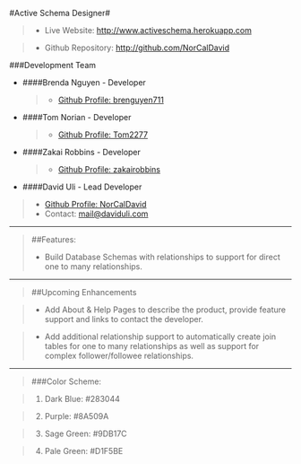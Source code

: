 #Active Schema Designer#
> - Live Website: http://www.activeschema.herokuapp.com

> - Github Repository: http://github.com/NorCalDavid


###Development Team

 - ####Brenda Nguyen - Developer
   >- [Github Profile: brenguyen711](https://github.com/brenguyen711)


 - ####Tom Norian - Developer
   >- [Github Profile: Tom2277](https://github.com/Tom2277)


 - ####Zakai Robbins - Developer
   >- [Github Profile: zakairobbins](https://github.com/zakairobbins)
    


 - ####David Uli - Lead Developer
  >- [Github Profile: NorCalDavid](https://github.com/NorCalDavid)
  >- Contact: mail@daviduli.com

-----

>##Features:
> - Build Database Schemas with relationships to support for direct one to many relationships.  

----

>##Upcoming Enhancements

> - Add About & Help Pages to describe the product, provide feature support and links to contact the developer.

> - Add additional relationship support to automatically create join tables for one to many relationships as well as support for complex follower/followee relationships.

----

>###Color Scheme:

> 1. Dark Blue: #283044

> 2. Purple: #8A509A

> 3. Sage Green: #9DB17C

> 4. Pale Green: #D1F5BE
